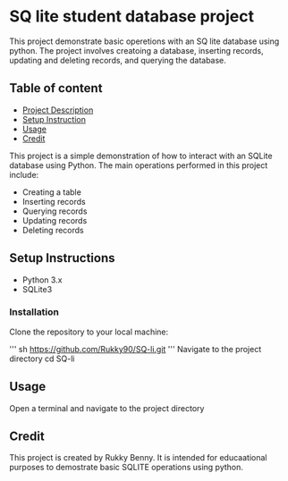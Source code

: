 # SQ lite student database project

This project demonstrate basic operetions with an SQ lite database using python. The project involves creatoing a database, inserting records, updating and deleting records, and querying
the database.

## Table of content

- [Project Description](#project-description)
- [Setup Instruction](#setup-instruction)
- [Usage](#usage)
- [Credit](#credit)

This project is a simple demonstration of how to interact with an SQLite database using Python. The main operations performed in this project include:

- Creating a table
- Inserting records
- Querying records
- Updating records
- Deleting records

## Setup Instructions

- Python 3.x
- SQLite3

### Installation

Clone the repository to your local machine:

''' sh
  https://github.com/Rukky90/SQ-li.git
'''
Navigate to the project directory
cd SQ-li

## Usage 

Open a terminal and navigate to the project directory 

## Credit 

This project is created by Rukky Benny. It is intended for educaational purposes to demostrate basic SQLITE operations using python.
